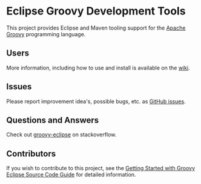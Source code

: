 # Eclipse Groovy Development Tools

This project provides Eclipse and Maven tooling support for the [Apache Groovy](http://groovy-lang.org/) programming language.

## Users

More information, including how to use and install is available on the [wiki](https://github.com/groovy/groovy-eclipse/wiki).

## Issues

Please report improvement idea's, possible bugs, etc. as [GitHub issues](https://github.com/groovy/groovy-eclipse/issues?q=is%3Aissue+is%3Aopen+sort%3Aupdated-desc).

## Questions and Answers

Check out [groovy-eclipse](http://stackoverflow.com/search?q=groovy-eclipse&tab=newest) on stackoverflow.

## Contributors

If you wish to contribute to this project, see the [Getting Started with Groovy Eclipse Source Code Guide](docs/Getting-Started-with-Groovy-Eclipse-Source-Code.md) for detailed information.
